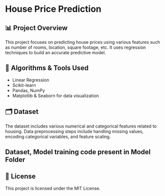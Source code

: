# House Price Prediction

## 📊 Project Overview

This project focuses on predicting house prices using various features such as number of rooms, location, square footage, etc. It uses regression techniques to build an accurate predictive model.

## 🧠 Algorithms & Tools Used

- Linear Regression
- Scikit-learn
- Pandas, NumPy
- Matplotlib & Seaborn for data visualization

## 🗂️ Dataset

The dataset includes various numerical and categorical features related to housing. Data preprocessing steps include handling missing values, encoding categorical variables, and feature scaling.
## Dataset, Model training code present in Model Folder
## 📃 License

This project is licensed under the MIT License.
